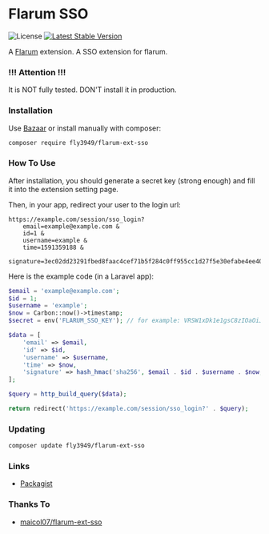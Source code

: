 # Flarum SSO

![License](https://img.shields.io/badge/license-MIT-blue.svg) [![Latest Stable Version](https://img.shields.io/packagist/v/fly/flarum-ext-sso.svg)](https://packagist.org/packages/fly3949/flarum-ext-sso)

A [Flarum](http://flarum.org) extension. A SSO extension for flarum.

### !!! Attention !!!

It is NOT fully tested. DON'T install it in production.

### Installation

Use [Bazaar](https://discuss.flarum.org/d/5151-flagrow-bazaar-the-extension-marketplace) or install manually with composer:

```sh
composer require fly3949/flarum-ext-sso
```

### How To Use

After installation, you should generate a secret key (strong enough) and fill it into the extension setting page.

Then, in your app, redirect your user to the login url:

```
https://example.com/session/sso_login?
    email=example@example.com &
    id=1 &
    username=example &
    time=1591359188 &
    signature=3ec02dd23291fbed8faac4cef71b5f284c0ff955cc1d27f5e30efabe4ee40008
```

Here is the example code (in a Laravel app):

```php
$email = 'example@example.com';
$id = 1;
$username = 'example';
$now = Carbon::now()->timestamp;
$secret = env('FLARUM_SSO_KEY'); // for example: VRSW1xDk1e1gsC8zIOaOiJhg6xTKrqm4o6Gt7LAS

$data = [
    'email' => $email,
    'id' => $id,
    'username' => $username,
    'time' => $now,
    'signature' => hash_hmac('sha256', $email . $id . $username . $now, $secret)
];

$query = http_build_query($data);

return redirect('https://example.com/session/sso_login?' . $query);
```

### Updating

```sh
composer update fly3949/flarum-ext-sso
```

### Links

- [Packagist](https://packagist.org/packages/fly3949/flarum-ext-sso)

### Thanks To

- [maicol07/flarum-ext-sso](https://github.com/maicol07/flarum-ext-sso)
